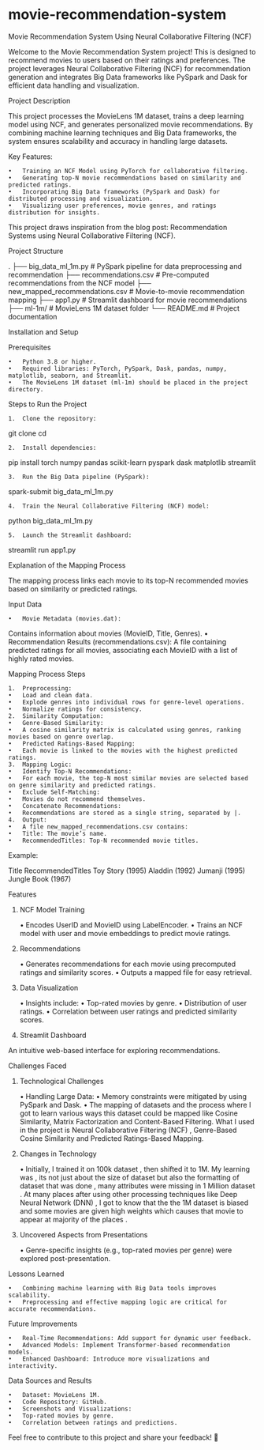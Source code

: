 # movie-recommendation-system

Movie Recommendation System Using Neural Collaborative Filtering (NCF)

Welcome to the Movie Recommendation System project! This is designed to recommend movies to users based on their ratings and preferences. The project leverages Neural Collaborative Filtering (NCF) for recommendation generation and integrates Big Data frameworks like PySpark and Dask for efficient data handling and visualization.

Project Description

This project processes the MovieLens 1M dataset, trains a deep learning model using NCF, and generates personalized movie recommendations. By combining machine learning techniques and Big Data frameworks, the system ensures scalability and accuracy in handling large datasets.

Key Features:

	•	Training an NCF Model using PyTorch for collaborative filtering.
	•	Generating top-N movie recommendations based on similarity and predicted ratings.
	•	Incorporating Big Data frameworks (PySpark and Dask) for distributed processing and visualization.
	•	Visualizing user preferences, movie genres, and ratings distribution for insights.

This project draws inspiration from the blog post: Recommendation Systems using Neural Collaborative Filtering (NCF).

Project Structure

.
├── big_data_ml_1m.py               # PySpark pipeline for data preprocessing and recommendation
├── recommendations.csv             # Pre-computed recommendations from the NCF model
├── new_mapped_recommendations.csv  # Movie-to-movie recommendation mapping
├── app1.py                         # Streamlit dashboard for movie recommendations
├── ml-1m/                          # MovieLens 1M dataset folder
└── README.md                       # Project documentation

Installation and Setup

Prerequisites

	•	Python 3.8 or higher.
	•	Required libraries: PyTorch, PySpark, Dask, pandas, numpy, matplotlib, seaborn, and Streamlit.
	•	The MovieLens 1M dataset (ml-1m) should be placed in the project directory.

Steps to Run the Project

	1.	Clone the repository:

git clone <repository-url>
cd <repository-folder>


	2.	Install dependencies:

pip install torch numpy pandas scikit-learn pyspark dask matplotlib streamlit


	3.	Run the Big Data pipeline (PySpark):

spark-submit big_data_ml_1m.py


	4.	Train the Neural Collaborative Filtering (NCF) model:

python big_data_ml_1m.py


	5.	Launch the Streamlit dashboard:

streamlit run app1.py

Explanation of the Mapping Process

The mapping process links each movie to its top-N recommended movies based on similarity or predicted ratings.

Input Data

	•	Movie Metadata (movies.dat):
Contains information about movies (MovieID, Title, Genres).
	•	Recommendation Results (recommendations.csv):
A file containing predicted ratings for all movies, associating each MovieID with a list of highly rated movies.

Mapping Process Steps

	1.	Preprocessing:
	•	Load and clean data.
	•	Explode genres into individual rows for genre-level operations.
	•	Normalize ratings for consistency.
	2.	Similarity Computation:
	•	Genre-Based Similarity:
	•	A cosine similarity matrix is calculated using genres, ranking movies based on genre overlap.
	•	Predicted Ratings-Based Mapping:
	•	Each movie is linked to the movies with the highest predicted ratings.
	3.	Mapping Logic:
	•	Identify Top-N Recommendations:
	•	For each movie, the top-N most similar movies are selected based on genre similarity and predicted ratings.
	•	Exclude Self-Matching:
	•	Movies do not recommend themselves.
	•	Concatenate Recommendations:
	•	Recommendations are stored as a single string, separated by |.
	4.	Output:
	•	A file new_mapped_recommendations.csv contains:
	•	Title: The movie’s name.
	•	RecommendedTitles: Top-N recommended movie titles.

Example:

Title	RecommendedTitles
Toy Story (1995)	Aladdin (1992)
Jumanji (1995)	Jungle Book (1967)

Features

1. NCF Model Training

	•	Encodes UserID and MovieID using LabelEncoder.
	•	Trains an NCF model with user and movie embeddings to predict movie ratings.

2. Recommendations

	•	Generates recommendations for each movie using precomputed ratings and similarity scores.
	•	Outputs a mapped file for easy retrieval.

3. Data Visualization

	•	Insights include:
	•	Top-rated movies by genre.
	•	Distribution of user ratings.
	•	Correlation between user ratings and predicted similarity scores.

4. Streamlit Dashboard

An intuitive web-based interface for exploring recommendations.

Challenges Faced

1. Technological Challenges

	•	Handling Large Data:
	•	Memory constraints were mitigated by using PySpark and Dask.
	•	The mapping of datasets and the process where I got to learn various ways this dataset could be mapped like Cosine Similarity, Matrix Factorization and Content-Based Filtering. What I used in the project is  Neural Collaborative Filtering (NCF) , Genre-Based Cosine Similarity and  Predicted Ratings-Based Mapping. 

2. Changes in Technology

	•	Initially, I trained it on 100k dataset , then shifted it to 1M. My learning was , its not just about the size of dataset but also the formatting of dataset that was done , many attributes were missing in 1 Million dataset . At many places after using other processing techniques like Deep Neural Network (DNN) , I got to know that the the 1M dataset is biased and some movies are given high weights which causes that movie to appear at majority of the places . 

3. Uncovered Aspects from Presentations

	•	Genre-specific insights (e.g., top-rated movies per genre) were explored post-presentation.

Lessons Learned

	•	Combining machine learning with Big Data tools improves scalability.
	•	Preprocessing and effective mapping logic are critical for accurate recommendations.

Future Improvements

	•	Real-Time Recommendations: Add support for dynamic user feedback.
	•	Advanced Models: Implement Transformer-based recommendation models.
	•	Enhanced Dashboard: Introduce more visualizations and interactivity.

Data Sources and Results

	•	Dataset: MovieLens 1M.
	•	Code Repository: GitHub.
	•	Screenshots and Visualizations:
	•	Top-rated movies by genre.
	•	Correlation between ratings and predictions.

Feel free to contribute to this project and share your feedback! 🚀
